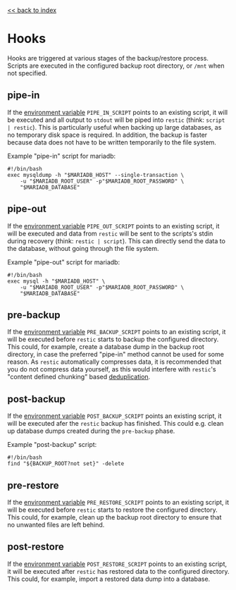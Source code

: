 [<< back to index](readme.md)

# Hooks
Hooks are triggered at various stages of the backup/restore process. Scripts are
executed in the configured backup root directory, or `/mnt` when not specified.

## pipe-in
If the [environment variable][envs] `PIPE_IN_SCRIPT` points to an existing
script, it will be executed and all output to `stdout` will be piped into
`restic` (think: `script | restic`). This is particularly useful when backing up
large databases, as no temporary disk space is required. In
addition, the backup is faster because data does not have to be written
temporarily to the file system.

Example "pipe-in" script for mariadb:
```
#!/bin/bash
exec mysqldump -h "$MARIADB_HOST" --single-transaction \
    -u "$MARIADB_ROOT_USER" -p"$MARIADB_ROOT_PASSWORD" \
    "$MARIADB_DATABASE"
```

## pipe-out
If the [environment variable][envs] `PIPE_OUT_SCRIPT` points to an existing
script, it will be executed and data from `restic` will be sent to the scripts's
stdin during recovery (think: `restic | script`). This can directly send the
data to the database, without going through the file system.

Example "pipe-out" script for mariadb:
```
#!/bin/bash
exec mysql -h "$MARIADB_HOST" \
    -u "$MARIADB_ROOT_USER" -p"$MARIADB_ROOT_PASSWORD" \
    "$MARIADB_DATABASE"
```

## pre-backup
If the [environment variable][envs] `PRE_BACKUP_SCRIPT` points to an existing
script, it will be executed before `restic` starts to backup the configured
directory. This could, for example, create a database dump in the backup root
directory, in case the preferred "pipe-in" method cannot be used for some reason. As
`restic` automatically compresses data, it is recommended that you do not
compress data yourself, as this would interfere with `restic`'s "content defined
chunking" based [deduplication][cdc].

## post-backup
If the [environment variable][envs] `POST_BACKUP_SCRIPT` points an existing
script, it will be executed afer the `restic` backup has finished. This could
e.g. clean up database dumps created during the `pre-backup` phase.

Example "post-backup" script:
```
#!/bin/bash
find "${BACKUP_ROOT?not set}" -delete
```

## pre-restore
If the [environment variable][envs] `PRE_RESTORE_SCRIPT` points to an existing
script, it will be executed before `restic` starts to restore the configured
directory. This could, for example, clean up the backup root directory to ensure
that no unwanted files are left behind.

## post-restore
If the [environment variable][envs] `POST_RESTORE_SCRIPT` points to an existing
script, it will be executed after `restic` has restored data to the configured
directory. This could, for example, import a restored data dump into a database.

[envs]:       environment.md
[cdc]:        https://restic.readthedocs.io/en/latest/100_references.html#backups-and-deduplication

